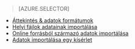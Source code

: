 > [AZURE.SELECTOR]
- [Áttekintés & adatok formátumok](../articles/machine-learning/machine-learning-data-science-import-data.md)
- [Helyi fájlok adatainak importálása](../articles/machine-learning/machine-learning-import-data-from-local-file.md)
- [Online forrásból származó adatok importálása](../articles/machine-learning/machine-learning-import-data-from-online-sources.md)
- [Adatok importálása egy kísérlet](../articles/machine-learning/machine-learning-import-data-from-an-experiment.md)

